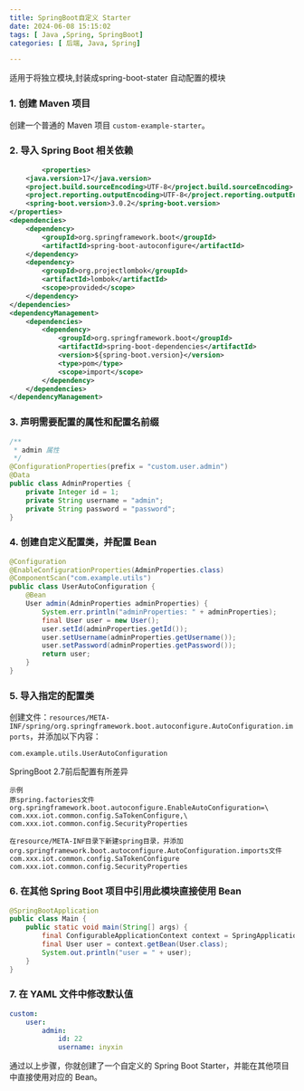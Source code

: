 ```yaml
---
title: SpringBoot自定义 Starter
date: 2024-06-08 15:15:02
tags: [ Java ,Spring, SpringBoot]
categories: [ 后端, Java, Spring]

---
```




适用于将独立模块,封装成spring-boot-stater 自动配置的模块



### 1. 创建 Maven 项目

创建一个普通的 Maven 项目 `custom-example-starter`。

### 2. 导入 Spring Boot 相关依赖

```xml
		<properties>
    <java.version>17</java.version>
    <project.build.sourceEncoding>UTF-8</project.build.sourceEncoding>
    <project.reporting.outputEncoding>UTF-8</project.reporting.outputEncoding>
    <spring-boot.version>3.0.2</spring-boot.version>
</properties>
<dependencies>
    <dependency>
        <groupId>org.springframework.boot</groupId>
        <artifactId>spring-boot-autoconfigure</artifactId>
    </dependency>
    <dependency>
        <groupId>org.projectlombok</groupId>
        <artifactId>lombok</artifactId>
        <scope>provided</scope>
    </dependency>
</dependencies>
<dependencyManagement>
    <dependencies>
        <dependency>
            <groupId>org.springframework.boot</groupId>
            <artifactId>spring-boot-dependencies</artifactId>
            <version>${spring-boot.version}</version>
            <type>pom</type>
            <scope>import</scope>
        </dependency>
    </dependencies>
</dependencyManagement>
```

### 3. 声明需要配置的属性和配置名前缀

```java
/**
 * admin 属性
 */
@ConfigurationProperties(prefix = "custom.user.admin")
@Data
public class AdminProperties {
    private Integer id = 1;
    private String username = "admin";
    private String password = "password";
}
```

### 4. 创建自定义配置类，并配置 Bean

```java
@Configuration
@EnableConfigurationProperties(AdminProperties.class)
@ComponentScan("com.example.utils")
public class UserAutoConfiguration {
    @Bean
    User admin(AdminProperties adminProperties) {
        System.err.println("adminProperties: " + adminProperties);
        final User user = new User();
        user.setId(adminProperties.getId());
        user.setUsername(adminProperties.getUsername());
        user.setPassword(adminProperties.getPassword());
        return user;
    }
}
```

### 5. 导入指定的配置类

创建文件：`resources/META-INF/spring/org.springframework.boot.autoconfigure.AutoConfiguration.imports`，并添加以下内容：

```
com.example.utils.UserAutoConfiguration
```

SpringBoot 2.7前后配置有所差异

```
示例 
原spring.factories文件
org.springframework.boot.autoconfigure.EnableAutoConfiguration=\
com.xxx.iot.common.config.SaTokenConfigure,\
com.xxx.iot.common.config.SecurityProperties

在resource/META-INF目录下新建spring目录，并添加org.springframework.boot.autoconfigure.AutoConfiguration.imports文件
com.xxx.iot.common.config.SaTokenConfigure
com.xxx.iot.common.config.SecurityProperties
```



### 6. 在其他 Spring Boot 项目中引用此模块直接使用 Bean

```java
@SpringBootApplication
public class Main {
    public static void main(String[] args) {
        final ConfigurableApplicationContext context = SpringApplication.run(Main.class, args);
        final User user = context.getBean(User.class);
        System.out.println("user = " + user);
    }
}
```

### 7. 在 YAML 文件中修改默认值

```yaml
custom:
	user:
		admin:
			id: 22
			username: inyxin
```

通过以上步骤，你就创建了一个自定义的 Spring Boot Starter，并能在其他项目中直接使用对应的 Bean。

